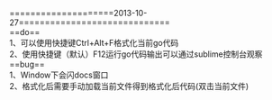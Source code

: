 ====================2013-10-27=============================<br>
==do==<br>
	1、可以使用快捷键Ctrl+Alt+F格式化当前go代码<br>
	2、使用快捷键（默认）F12运行go代码输出可以通过sublime控制台观察<br>
==bug==<br>
	1、Window下会闪docs窗口<br>
	2、格式化后需要手动加载当前文件得到格式化后代码(双击当前文件)<br>
